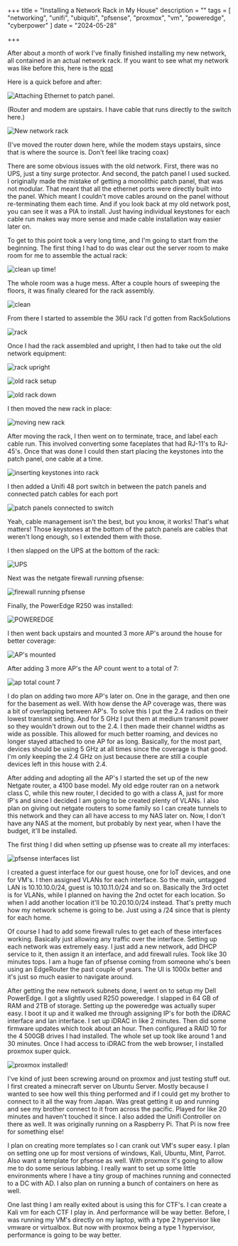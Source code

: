 +++
title = "Installing a Network Rack in My House"
description = ""
tags = [
    "networking", "unifi", "ubiquiti", "pfsense", "proxmox", "vm", "poweredge", "cyberpower"
]
date = "2024-05-28"

+++

After about a month of work I've finally finished installing my new network, all contained in an actual network rack. If you want to see what my network was like before this, here is the [post](/post/networking-a-house)

Here is a quick before and after:

![Attaching Ethernet to patch panel.](/new_network_rack/old_network.jpg)

(Router and modem are upstairs. I have cable that runs directly to the switch here.)

![New network rack](/new_network_rack/network_rack.jpg)

(I've moved the router down here, while the modem stays upstairs, since that is where the source is. Don't feel like tracing coax)

There are some obvious issues with the old network. First, there was no UPS, just a tiny surge protector. And second, the patch panel I used sucked. I originally made the mistake of getting a monolithic patch panel, that was not modular. That meant that all the ethernet ports were directly built into the panel. Which meant I couldn't move cables around on the panel without re-terminating them each time. And if you look back at my old network post, you can see it was a PIA to install. Just having individual keystones for each cable run makes way more sense and made cable installation way easier later on. 

To get to this point took a very long time, and I'm going to start from the beginning.
The first thing I had to do was clear out the server room to make room for me to assemble the actual rack:

![clean up time!](/new_network_rack/clean_up_time.jpg)

The whole room was a huge mess. After a couple hours of sweeping the floors, it was finally cleared for the rack assembly.

![clean](/new_network_rack/clean.jpg)

From there I started to assemble the 36U rack I'd gotten from RackSolutions

![rack](/new_network_rack/rack_assemble.jpg)

Once I had the rack assembled and upright, I then had to take out the old network equipment:

![rack upright](/new_network_rack/rack_upright.jpg)

![old rack setup](/new_network_rack/old_rack.jpg)

![old rack down](/new_network_rack/old_rack_down.jpg)

I then moved the new rack in place:

![moving new rack](/new_network_rack/rack_move.jpg)

After moving the rack, I then went on to terminate, trace, and label each cable run. This involved converting some faceplates that had RJ-11's to RJ-45's. Once that was done I could then start placing the keystones into the patch panel, one cable at a time.

![inserting keystones into rack](/new_network_rack/keystone1.jpg)

I then added a Unifi 48 port switch in between the patch panels and connected patch cables for each port

![patch panels connected to switch](/new_network_rack/keystone2.jpg)

Yeah, cable management isn't the best, but you know, it works! That's what matters! Those keystones at the bottom of the patch panels are cables that weren't long enough, so I extended them with those. 

I then slapped on the UPS at the bottom of the rack:

![UPS](/new_network_rack/ups.jpg)

Next was the netgate firewall running pfsense:

![firewall running pfsense](/new_network_rack/pfsense.jpg)

Finally, the PowerEdge R250 was installed:

![POWEREDGE](/new_network_rack/poweredge.jpg)

I then went back upstairs and mounted 3 more AP's around the house for better coverage:

![AP's mounted](/new_network_rack/ap.jpg)

After adding 3 more AP's the AP count went to a total of 7:

![ap total count 7](/new_network_rack/ap_total.jpg)

I do plan on adding two more AP's later on. One in the garage, and then one for the basement as well.
With how dense the AP coverage was, there was a bit of overlapping between AP's. To solve this I put the 2.4 radios on their lowest transmit setting. And for 5 GHz I put them at medium transmit power so they wouldn't drown out to the 2.4. I then made their channel widths as wide as possible. This allowed for much better roaming, and devices no longer stayed attached to one AP for as long. Basically, for the most part, devices should be using 5 GHz at all times since the coverage is that good. I'm only keeping the 2.4 GHz on just because there are still a couple devices left in this house with 2.4.

After adding and adopting all the AP's I started the set up of the new Netgate router, a 4100 base model. My old edge router ran on a network class C, while this new router, I decided to go with a class A, just for more IP's and since I decided I am going to be created plenty of VLANs. I also plan on giving out netgate routers to some family so I can create tunnels to this network and they can all have access to my NAS later on. Now, I don't have any NAS at the moment, but probably by next year, when I have the budget, it'll be installed. 

The first thing I did when setting up pfsense was to create all my interfaces:

![pfsense interfaces list](/new_network_rack/pfsense_interface.jpg)

I created a guest interface for our guest house, one for IoT devices, and one for VM's. I then assigned VLANs for each interface. So the main, untagged LAN is 10.10.10.0/24, guest is 10.10.11.0/24 and so on. Basically the 3rd octet is for VLANs, while I planned on having the 2nd octet for each location. So when I add another location it'll be 10.20.10.0/24 instead. That's pretty much how my network scheme is going to be. Just using a /24 since that is plenty for each home. 

Of course I had to add some firewall rules to get each of these interfaces working. Basically just allowing any traffic over the interface. Setting up each network was extremely easy. I just add a new network, add DHCP service to it, then assign it an interface, and add firewall rules. Took like 30 minutes tops. I am a huge fan of pfsense coming from someone who's been using an EdgeRouter the past couple of years. The UI is 1000x better and it's just so much easier to navigate around. 

After getting the new network subnets done, I went on to setup my Dell PowerEdge. I got a slightly used R250 poweredge. I slapped in 64 GB of RAM and 2TB of storage. Setting up the poweredge was actually super easy. I boot it up and it walked me through assigning IP's for both the iDRAC interface and lan interface. I set up iDRAC in like 2 minutes. Then did some firmware updates which took about an hour. Then configured a RAID 10 for the 4 500GB drives I had installed. The whole set up took like around 1 and 30 minutes. Once I had access to iDRAC from the web browser, I installed proxmox super quick. 

![proxmox installed!](/new_network_rack/proxmox.jpg)

I've kind of just been screwing around on proxmox and just testing stuff out. I first created a minecraft server on Ubuntu Server. Mostly because I wanted to see how well this thing performed and if I could get my brother to connect to it all the way from Japan. Was great getting it up and running and see my brother connect to it from across the pacific. Played for like 20 minutes and haven't touched it since. I also added the Unifi Controller on there as well. It was originally running on a Raspberry Pi. That Pi is now free for something else!

I plan on creating more templates so I can crank out VM's super easy. I plan on setting one up for most versions of windows, Kali, Ubuntu, Mint, Parrot. Also want a template for pfsense as well. With proxmox it's going to allow me to do some serious labbing. I really want to set up some little environments where I have a tiny group of machines running and connected to a DC with AD. I also plan on running a bunch of containers on here as well. 

One last thing I am really exited about is using this for CTF's. I can create a Kali vm for each CTF I play in. And performance will be way better. Before, I was running my VM's directly on my laptop, with a type 2 hypervisor like vmware or virtualbox. But now with proxmox being a type 1 hypervisor, performance is going to be way better. 